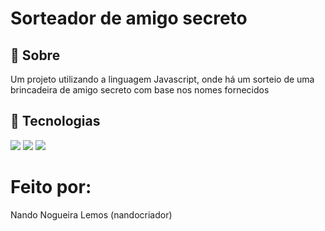 <h1>Sorteador de amigo secreto</h1>

<h2>🔖 Sobre</h2>
<p>Um projeto utilizando a linguagem Javascript, onde há um sorteio de uma brincadeira de amigo secreto com base nos nomes fornecidos</p>

## 🚀 Tecnologias
<div>
  <img src="https://img.shields.io/badge/HTML-239120?style=for-the-badge&logo=html5&logoColor=white">
  <img src="https://img.shields.io/badge/CSS-239120?&style=for-the-badge&logo=css3&logoColor=white">
  <img src="https://img.shields.io/badge/JavaScript-F7DF1E?style=for-the-badge&logo=javascript&logoColor=black">
</div>

# Feito por:
<p>Nando Nogueira Lemos (nandocriador)</p>

